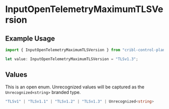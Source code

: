# InputOpenTelemetryMaximumTLSVersion

## Example Usage

```typescript
import { InputOpenTelemetryMaximumTLSVersion } from "cribl-control-plane/models";

let value: InputOpenTelemetryMaximumTLSVersion = "TLSv1.3";
```

## Values

This is an open enum. Unrecognized values will be captured as the `Unrecognized<string>` branded type.

```typescript
"TLSv1" | "TLSv1.1" | "TLSv1.2" | "TLSv1.3" | Unrecognized<string>
```